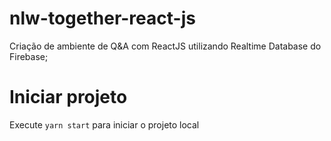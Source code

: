 # nlw-together-react-js
Criação de ambiente de Q&amp;A com ReactJS utilizando Realtime Database do Firebase;

# Iniciar projeto
Execute `yarn start` para iniciar o projeto local

